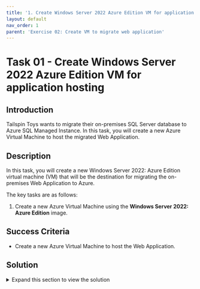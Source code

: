 ```yaml
---
title: '1. Create Windows Server 2022 Azure Edition VM for application hosting'
layout: default
nav_order: 1
parent: 'Exercise 02: Create VM to migrate web application'
---
```


# Task 01 - Create Windows Server 2022 Azure Edition VM for application hosting

## Introduction

Tailspin Toys wants to migrate their on-premises SQL Server database to Azure SQL Managed Instance. In this task, you will create a new Azure Virtual Machine to host the migrated Web Application.

## Description

In this task, you will create a new Windows Server 2022: Azure Edition virtual machine (VM) that will be the destination for migrating the on-premises Web Application to Azure.

The key tasks are as follows:
1. Create a new Azure Virtual Machine using the **Windows Server 2022: Azure Edition** image.

## Success Criteria

* Create a new Azure Virtual Machine to host the Web Application.

## Solution

<details markdown="block">
<summary>Expand this section to view the solution</summary>

1. Sign in to the [Azure Portal](https://portal.azure.com). Ensure that you're using a subscription associated with the same resources you created during the Before the hands-on lab set up.

2. On the **Home** page within the Azure Portal, towards the top, select **Create a resource**.

    ![The Home page of the Azure Portal is shown with the 'Create a resource' link highlighted.](../../Hands-on%20lab/images/azure-portal-home-create-resource-link.png "Create a resource on Azure Portal Home page")

3. Within the **Search services and marketplace** field, type **Windows Server** and press Enter to search the marketplace, then select **Windows Server**.

    {: .note }
    > Ensure that you select the resource published by `Microsoft`.

    ![Windows Server is highlighted within the Azure Marketplace search results.](../../Hands-on%20lab/images/azure-marketplace-windows-server.png "Windows Server is highlighted")

4. Choose **Windows Server 2022 Datacenter: Azure Edition**, then select **Create**.

5. On the **Create a virtual machine** pane, set the following values to configure the new virtual machine:

    - **Resource group**: Select the resource group that you created for this lab. Such as `tailspin-rg`.
    - **Virtual machine name**: Give the VM a unique name, such as `tailspin-webapp-vm`.
    - **Region**: Select **North Central US**
    - **Image**: Verify the image is set to **Windows Server 2022 Datacenter: Azure Edition - x64 Gen 2**.

    ![The Create a virtual machine pane is shown with values entered and filed highlighted.](../../Hands-on%20lab/images/create-virtual-machine-windows-server-image-set.png "Create a virtual machine with field set")

6. Set the **Size** field by selecting the **Standard_D4s_v5** virtual machine size.

    ![The Virtual Machine Size field is shown with the desired size selected.](../../Hands-on%20lab/images/create-virtual-machine-size-set.png "VM size is set")

7. Set a **Username** and **Password** for the **Administrator account** for the VM.

    > **Note**: Be sure to save the Username and Password for the VM, so it can be used later. A recommendation for easy to remember data:
    >
    > - Username: `demouser`
    > - Password `demo!pass123`

    ![The Virtual Machine Administrator account field is shown with the values set.](../../Hands-on%20lab/images/create-virtual-machine-account-set.png "Administrator account is set")

8. Select **Next** until you are navigated to the **Networking** tab of the **Create a virtual machine** page.

    ![The Networking tab of the Create a virtual machine pane is selected.](../../Hands-on%20lab/images/create-virtual-machine-networking-tab-selected.png "Networking tab is selected")

9. Provision the VM in the Spoke VNet in Azure by selecting the following values under the **Network interface** section:

    - **Virtual network**: Select the Spoke VNet created for this lab. Its name will be similar to `tailspin-spoke-vnet`.
    - **Subnet**: `default`
    - **Public IP**: `None`

    ![The Networking tab has the Network interface values selected for the Virtual network, Subnet, and Public IP to connect to the VM.](../../Hands-on%20lab/images/create-virtual-machine-networking-values-set.png "Virtual Network, Subnet, and Public IP values are set")

10. Set the following values to ensure that HTTPS traffic will be allowed to connect to the VM:

    - **NIC network security group**: `Basic`
    - **Public inbound ports**: `Allow selected ports`
    - **Select inbound ports**: `HTTPS (443)`

    ![The Public inbound ports field is set to Allow selected ports and the Select inbound ports has HTTPS 443 selected.](../../Hands-on%20lab/images/create-virtual-network-https-traffic-allowed.png "Networking inbound ports set to allow HTTPS traffic")

11. Select **Review + create** to review the virtual machine settings.

    ![The Review + create button for the Create a virtual machine pane is shown and highlighted.](../../Hands-on%20lab/images/create-virtual-network-review-create-button.png "Review + create button")

12. Select **Create** to begin provisioning the virtual machine once the **Validation passed** message is shown.

    ![The Validation passed message is shown and the Create button is highlighted.](../../Hands-on%20lab/images/create-virtual-machine-create-button.png "Validation passed and Create button")

</details>

